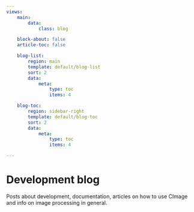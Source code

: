 ```yaml
---
views:
    main:
        data:
            class: blog

    block-about: false
    article-toc: false

    blog-list:
        region: main
        template: default/blog-list
        sort: 2
        data:
            meta: 
                type: toc
                items: 4

    blog-toc:
        region: sidebar-right
        template: default/blog-toc
        sort: 2
        data:
            meta: 
                type: toc
                items: 4

---
```

Development blog
===========================

Posts about development, documentation, articles on how to use CImage and info on image processing in general.
